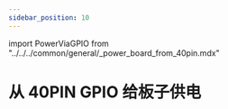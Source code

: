 ```yaml
---
sidebar_position: 10
---
```


import PowerViaGPIO from "../../../common/general/\_power_board_from_40pin.mdx"

# 从 40PIN GPIO 给板子供电

<PowerViaGPIO />
